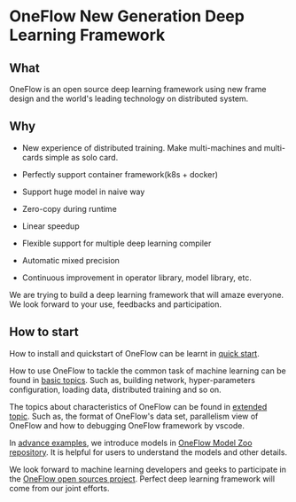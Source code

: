 # OneFlow New Generation Deep Learning Framework

## What
OneFlow is an open source deep learning framework using new frame design and the world's leading technology on distributed system.

## Why

* New experience of distributed training. Make multi-machines and multi-cards simple as solo card.

* Perfectly support container framework(k8s + docker)

* Support huge model in naive way

* Zero-copy during runtime

* Linear speedup

* Flexible support for multiple deep learning compiler

* Automatic mixed precision

* Continuous improvement in operator library, model library, etc.

We are trying to build a deep learning framework that will amaze everyone. We look forward to your use, feedbacks and participation.

## How to start

How to install and quickstart of OneFlow can be learnt in [quick start](build_ship/install.md).

How to use OneFlow to tackle the common task of machine learning can be found in [basic topics](basics_topics/data_input.md). Such as, building network,  hyper-parameters configuration, loading data, distributed training and so on.

The topics about characteristics of OneFlow can be found in [extended topic](extended_topics/job_function_define_call.md). Such as, the format of OneFlow's data set, parallelism view of OneFlow and how to debugging OneFlow framework by vscode.

In [advance examples](adv_examples/resnet.md), we introduce models in [OneFlow Model Zoo repository](https://github.com/Oneflow-Inc/OneFlow-Benchmark). It is helpful for users to understand the models and other details.

We look forward to machine learning developers and geeks to  participate in the [OneFlow open sources project](contribute/intro.md). Perfect deep learning framework will come from our joint efforts.
